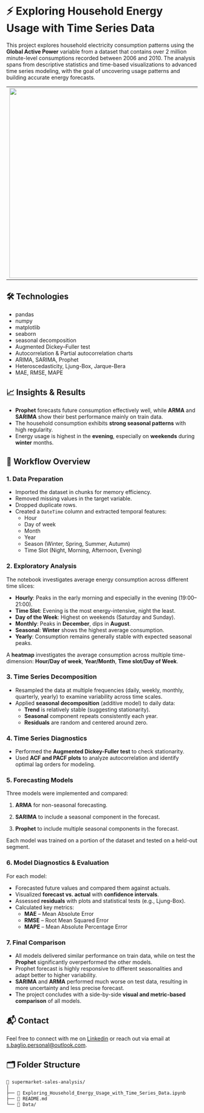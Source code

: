 # ⚡ Exploring Household Energy Usage with Time Series Data

This project explores household electricity consumption patterns using the **Global Active Power** variable from a dataset that contains over 2 million minute-level consumptions recorded between 2006 and 2010. The analysis spans from descriptive statistics and time-based visualizations to advanced time series modeling, with the goal of uncovering usage patterns and building accurate energy forecasts.



<table>
  <tr>
    <td><img src="https://github.com/user-attachments/assets/8ec7e5a0-d7fa-4ea2-801b-3397ce93ab60" width="650" height="500"/></td>
    <td><img src="https://github.com/user-attachments/assets/d5261acb-c8b3-4f59-9a7f-1e78ddbb6364" width="500" height="500"/></td>
  </tr>
</table>

## 🛠️ Technologies
- pandas
- numpy
- matplotlib
- seaborn
- seasonal decomposition
- Augmented Dickey–Fuller test
- Autocorrelation & Partial autocorrelation charts
- ARIMA, SARIMA, Prophet
- Heteroscedasticity, Ljung-Box, Jarque-Bera
- MAE, RMSE, MAPE

## 📈 Insights & Results
- **Prophet** forecasts future consumption effectively well, while **ARMA** and **SARIMA** show their best performance mainly on train data.
- The household consumption exhibits **strong seasonal patterns** with high regularity.
- Energy usage is highest in the **evening**, especially on **weekends** during **winter** months.

## 🧱 Workflow Overview
### 1. Data Preparation

- Imported the dataset in chunks for memory efficiency.
- Removed missing values in the target variable.
- Dropped duplicate rows.
- Created a `DateTime` column and extracted temporal features:
  - Hour
  - Day of week
  - Month
  - Year
  - Season (Winter, Spring, Summer, Autumn)
  - Time Slot (Night, Morning, Afternoon, Evening)

### 2. Exploratory Analysis

The notebook investigates average energy consumption across different time slices:

- **Hourly**: Peaks in the early morning and especially in the evening (19:00–21:00).
- **Time Slot**: Evening is the most energy-intensive, night the least.
- **Day of the Week**: Highest on weekends (Saturday and Sunday).
- **Monthly**: Peaks in **December**, dips in **August**.
- **Seasonal**: **Winter** shows the highest average consumption.
- **Yearly**: Consumption remains generally stable with expected seasonal peaks.

A **heatmap** investigates the average consumption across multiple time-dimension: **Hour/Day of week**, **Year/Month**, **Time slot/Day of Week**.


### 3. Time Series Decomposition

- Resampled the data at multiple frequencies (daily, weekly, monthly, quarterly, yearly) to examine variability across time scales.
- Applied **seasonal decomposition** (additive model) to daily data:
  - **Trend** is relatively stable (suggesting stationarity).
  - **Seasonal** component repeats consistently each year.
  - **Residuals** are random and centered around zero.

### 4. Time Series Diagnostics

- Performed the **Augmented Dickey-Fuller test** to check stationarity.
- Used **ACF and PACF plots** to analyze autocorrelation and identify optimal lag orders for modeling.

### 5. Forecasting Models

Three models were implemented and compared:

1. **ARMA** for non-seasonal forecasting.

2. **SARIMA** to include a seasonal component in the forecast.

3. **Prophet** to include multiple seasonal components in the forecast.

Each model was trained on a portion of the dataset and tested on a held-out segment.

### 6. Model Diagnostics & Evaluation

For each model:

- Forecasted future values and compared them against actuals.
- Visualized **forecast vs. actual** with **confidence intervals**.
- Assessed **residuals** with plots and statistical tests (e.g., Ljung-Box).
- Calculated key metrics:
  - **MAE** – Mean Absolute Error
  - **RMSE** – Root Mean Squared Error
  - **MAPE** – Mean Absolute Percentage Error


### 7. Final Comparison

- All models delivered similar performance on train data, while on test the **Prophet** significantly overperformed the other models.
- Prophet forecast is highly responsive to different seasonalities and adapt better to higher variability.
- **SARIMA** and **ARMA** performed much worse on test data, resulting in more uncertainty and less precise forecast.
- The project concludes with a side-by-side **visual and metric-based comparison** of all models.

## 📬 Contact
Feel free to connect with me on [Linkedin](https://www.linkedin.com/in/stefano-baglio/) or reach out via email at s.baglio.personal@outlook.com.


## 🗂️ Folder Structure

```bash
📁 supermarket-sales-analysis/
│
├── 📓 Exploring_Household_Energy_Usage_with_Time_Series_Data.ipynb
├── 📄 README.md
└── 📁 Data/
